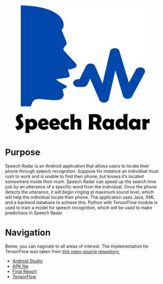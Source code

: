 <p align="center">
 <img src="https://github.com/ish2nv/Computing-Project/blob/master/Logo/speech%20radar%20entire%20logo.png">
</p>

# Purpose

Speech Radar is an Android application that allows users to locate their phone through speech recognition. Suppose for instance an individual must rush to work and is unable to find their phone, but knows it’s located somewhere inside their room. Speech Radar can speed up the search time just by an utterance of a specific word from the individual. Once the phone detects the utterance, it will begin ringing at maximum sound level, which will help the individual locate their phone. The application uses Java, XML and a backend database to achieve this. Python with TensorFlow module is used to train a model for speech recognition, which will be used to make predictions in Speech Radar. 

# Navigation

Below, you can nagivate to all areas of interest. The implementation for TensorFlow was taken from <a href = "https://github.com/tensorflow/tensorflow/tree/master/tensorflow/examples/speech_commands">this open-source repository.</a>

<ul>
  <li><a href="#home">Android Studio</a></li>
  <li><a href="#news">APK file</a></li>
  <li><a href="#about">Final Report</a></li>
  <li><a href="#about">TensorFlow</a></li>

</ul>
